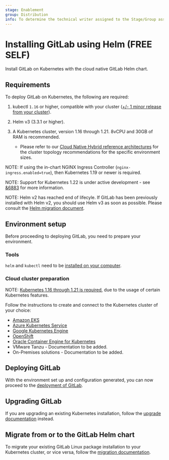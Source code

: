 ```yaml
---
stage: Enablement
group: Distribution
info: To determine the technical writer assigned to the Stage/Group associated with this page, see https://about.gitlab.com/handbook/engineering/ux/technical-writing/#designated-technical-writers
---
```


# Installing GitLab using Helm **(FREE SELF)**

Install GitLab on Kubernetes with the cloud native GitLab Helm chart.

## Requirements

To deploy GitLab on Kubernetes, the following are required:

1. kubectl `1.16` or higher, compatible with your cluster
   ([+/- 1 minor release from your cluster](https://kubernetes.io/docs/tasks/tools/)).
1. Helm v3 (3.3.1 or higher).
1. A Kubernetes cluster, version 1.16 through 1.21. 8vCPU and 30GB of RAM is recommended.

    - Please refer to our [Cloud Native Hybrid reference architectures](https://docs.gitlab.com/ee/administration/reference_architectures/#available-reference-architectures) for the cluster topology recommendations for the specific environment sizes.

NOTE:
If using the in-chart NGINX Ingress Controller (`nginx-ingress.enabled=true`),
then Kubernetes 1.19 or newer is required.

NOTE:
Support for Kubernetes 1.22 is under active development - see
[&6883](https://gitlab.com/groups/gitlab-org/-/epics/6883) for more information.

NOTE:
Helm v2 has reached end of lifecyle. If GitLab has been previously installed
with Helm v2, you should use Helm v3 as soon as possible. Please consult
the [Helm migration document](migration/helm.md).

## Environment setup

Before proceeding to deploying GitLab, you need to prepare your environment.

### Tools

`helm` and `kubectl` need to be [installed on your computer](tools.md).

### Cloud cluster preparation

NOTE:
[Kubernetes 1.16 through 1.21 is required](#requirements), due to the usage of certain
Kubernetes features.

Follow the instructions to create and connect to the Kubernetes cluster of your
choice:

- [Amazon EKS](cloud/eks.md)
- [Azure Kubernetes Service](cloud/aks.md)
- [Google Kubernetes Engine](cloud/gke.md)
- [OpenShift](cloud/openshift.md)
- [Oracle Container Engine for Kubernetes](cloud/oke.md)
- VMware Tanzu - Documentation to be added.
- On-Premises solutions - Documentation to be added.

## Deploying GitLab

With the environment set up and configuration generated, you can now proceed to
the [deployment of GitLab](deployment.md).

## Upgrading GitLab

If you are upgrading an existing Kubernetes installation, follow the
[upgrade documentation](upgrade.md) instead.

## Migrate from or to the GitLab Helm chart

To migrate your existing GitLab Linux package installation to your Kubernetes cluster,
or vice versa, follow the [migration documentation](migration/index.md).
